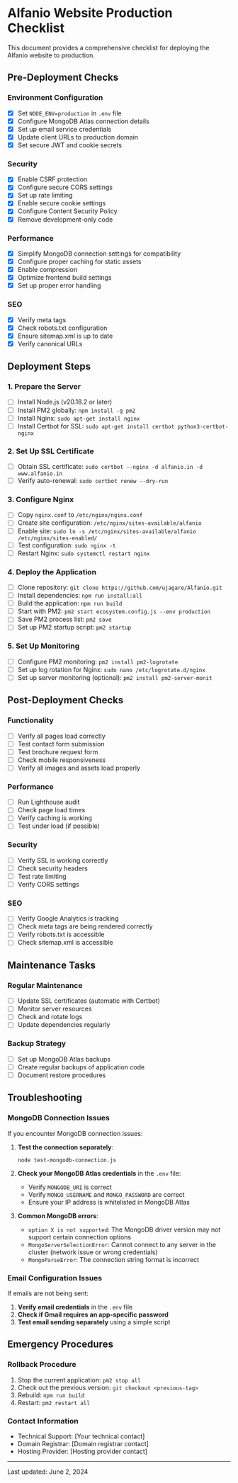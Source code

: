 # Alfanio Website Production Checklist

This document provides a comprehensive checklist for deploying the Alfanio website to production.

## Pre-Deployment Checks

### Environment Configuration

- [x] Set `NODE_ENV=production` in `.env` file
- [x] Configure MongoDB Atlas connection details
- [x] Set up email service credentials
- [x] Update client URLs to production domain
- [x] Set secure JWT and cookie secrets

### Security

- [x] Enable CSRF protection
- [x] Configure secure CORS settings
- [x] Set up rate limiting
- [x] Enable secure cookie settings
- [x] Configure Content Security Policy
- [x] Remove development-only code

### Performance

- [x] Simplify MongoDB connection settings for compatibility
- [x] Configure proper caching for static assets
- [x] Enable compression
- [x] Optimize frontend build settings
- [x] Set up proper error handling

### SEO

- [x] Verify meta tags
- [x] Check robots.txt configuration
- [x] Ensure sitemap.xml is up to date
- [x] Verify canonical URLs

## Deployment Steps

### 1. Prepare the Server

- [ ] Install Node.js (v20.18.2 or later)
- [ ] Install PM2 globally: `npm install -g pm2`
- [ ] Install Nginx: `sudo apt-get install nginx`
- [ ] Install Certbot for SSL: `sudo apt-get install certbot python3-certbot-nginx`

### 2. Set Up SSL Certificate

- [ ] Obtain SSL certificate: `sudo certbot --nginx -d alfanio.in -d www.alfanio.in`
- [ ] Verify auto-renewal: `sudo certbot renew --dry-run`

### 3. Configure Nginx

- [ ] Copy `nginx.conf` to `/etc/nginx/nginx.conf`
- [ ] Create site configuration: `/etc/nginx/sites-available/alfanio`
- [ ] Enable site: `sudo ln -s /etc/nginx/sites-available/alfanio /etc/nginx/sites-enabled/`
- [ ] Test configuration: `sudo nginx -t`
- [ ] Restart Nginx: `sudo systemctl restart nginx`

### 4. Deploy the Application

- [ ] Clone repository: `git clone https://github.com/ujagare/Alfanio.git`
- [ ] Install dependencies: `npm run install:all`
- [ ] Build the application: `npm run build`
- [ ] Start with PM2: `pm2 start ecosystem.config.js --env production`
- [ ] Save PM2 process list: `pm2 save`
- [ ] Set up PM2 startup script: `pm2 startup`

### 5. Set Up Monitoring

- [ ] Configure PM2 monitoring: `pm2 install pm2-logrotate`
- [ ] Set up log rotation for Nginx: `sudo nano /etc/logrotate.d/nginx`
- [ ] Set up server monitoring (optional): `pm2 install pm2-server-monit`

## Post-Deployment Checks

### Functionality

- [ ] Verify all pages load correctly
- [ ] Test contact form submission
- [ ] Test brochure request form
- [ ] Check mobile responsiveness
- [ ] Verify all images and assets load properly

### Performance

- [ ] Run Lighthouse audit
- [ ] Check page load times
- [ ] Verify caching is working
- [ ] Test under load (if possible)

### Security

- [ ] Verify SSL is working correctly
- [ ] Check security headers
- [ ] Test rate limiting
- [ ] Verify CORS settings

### SEO

- [ ] Verify Google Analytics is tracking
- [ ] Check meta tags are being rendered correctly
- [ ] Verify robots.txt is accessible
- [ ] Check sitemap.xml is accessible

## Maintenance Tasks

### Regular Maintenance

- [ ] Update SSL certificates (automatic with Certbot)
- [ ] Monitor server resources
- [ ] Check and rotate logs
- [ ] Update dependencies regularly

### Backup Strategy

- [ ] Set up MongoDB Atlas backups
- [ ] Create regular backups of application code
- [ ] Document restore procedures

## Troubleshooting

### MongoDB Connection Issues

If you encounter MongoDB connection issues:

1. **Test the connection separately**:

   ```
   node test-mongodb-connection.js
   ```

2. **Check your MongoDB Atlas credentials** in the `.env` file:

   - Verify `MONGODB_URI` is correct
   - Verify `MONGO_USERNAME` and `MONGO_PASSWORD` are correct
   - Ensure your IP address is whitelisted in MongoDB Atlas

3. **Common MongoDB errors**:
   - `option X is not supported`: The MongoDB driver version may not support certain connection options
   - `MongoServerSelectionError`: Cannot connect to any server in the cluster (network issue or wrong credentials)
   - `MongoParseError`: The connection string format is incorrect

### Email Configuration Issues

If emails are not being sent:

1. **Verify email credentials** in the `.env` file
2. **Check if Gmail requires an app-specific password**
3. **Test email sending separately** using a simple script

## Emergency Procedures

### Rollback Procedure

1. Stop the current application: `pm2 stop all`
2. Check out the previous version: `git checkout <previous-tag>`
3. Rebuild: `npm run build`
4. Restart: `pm2 restart all`

### Contact Information

- Technical Support: [Your technical contact]
- Domain Registrar: [Domain registrar contact]
- Hosting Provider: [Hosting provider contact]

---

Last updated: June 2, 2024
